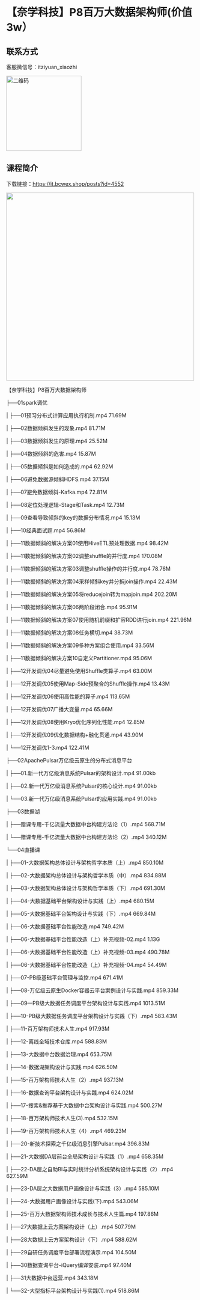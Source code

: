 # 【奈学科技】P8百万大数据架构师(价值3w）

## 联系方式

客服微信号：itziyuan_xiaozhi

<img src="https://ziyuanyun.oss-cn-guangzhou.aliyuncs.com/common/20240614073449/666b82192834a.jpg" width="200" height="200" alt="二维码">

## 课程简介

下载链接：https://it.bcwex.shop/posts?id=4552

<img src="https://ziyuanyun.oss-cn-guangzhou.aliyuncs.com/yun/20241101073007/672412ff98690.jpg" width="500" alt="">

   

 【奈学科技】P8百万大数据架构师

 ├──01spark调优

 | ├──01预习分布式计算应用执行机制.mp4 71.69M

 | ├──02数据倾斜发生的现象.mp4 81.71M

 | ├──03数据倾斜发生的原理.mp4 25.52M

 | ├──04数据倾斜的危害.mp4 15.87M

 | ├──05数据倾斜是如何造成的.mp4 62.92M

 | ├──06避免数据源倾斜HDFS.mp4 37.15M

 | ├──07避免数据倾斜-Kafka.mp4 72.81M

 | ├──08定位处理逻辑-Stage和Task.mp4 12.73M

 | ├──09查看导致倾斜的key的数据分布情况.mp4 15.13M

 | ├──10经典面试题.mp4 56.86M

 | ├──11数据倾斜的解决方案01使用HiveETL预处理数据.mp4 98.42M

 | ├──11数据倾斜的解决方案02调整shuffle的并行度.mp4 170.08M

 | ├──11数据倾斜的解决方案03调整shuffle操作的并行度.mp4 78.76M

 | ├──11数据倾斜的解决方案04采样倾斜key并分拆join操作.mp4 22.43M

 | ├──11数据倾斜的解决方案05将reducejoin转为mapjoin.mp4 202.20M

 | ├──11数据倾斜的解决方案06两阶段闭合.mp4 95.91M

 | ├──11数据倾斜的解决方案07使用随机前缀和扩容RDD进行join.mp4 221.96M

 | ├──11数据倾斜的解决方案08任务横切.mp4 38.73M

 | ├──11数据倾斜的解决方案09多种方案组合使用.mp4 33.56M

 | ├──11数据倾斜的解决方案10自定义Partitioner.mp4 95.06M

 | ├──12开发调优04尽量避免使用Shuffle类算子.mp4 63.00M

 | ├──12开发调优05使用Map-Side预聚合的Shuffle操作.mp4 13.43M

 | ├──12开发调优06使用高性能的算子.mp4 113.65M

 | ├──12开发调优07广播大变量.mp4 65.66M

 | ├──12开发调优08使用Kryo优化序列化性能.mp4 12.85M

 | ├──12开发调优09优化数据结构+融化贯通.mp4 43.90M

 | └──12开发调优1-3.mp4 122.41M

 ├──02ApachePulsar万亿级云原生的分布式消息平台

 | ├──01.新一代万亿级消息系统Pulsar的架构设计.mp4 91.00kb

 | ├──02.新一代万亿级消息系统Pulsar的核心设计.mp4 91.00kb

 | └──03.新一代万亿级消息系统Pulsar的应用实践.mp4 91.00kb

 ├──03数据湖

 | ├──赠课专用-千亿流量大数据中台构建方法论（1）.mp4 568.71M

 | └──赠课专用-千亿流量大数据中台构建方法论（2）.mp4 340.12M

 └──04直播课

 | ├──01-大数据架构总体设计与架构哲学本质（上）.mp4 850.10M

 | ├──02-大数据架构总体设计与架构哲学本质（中）.mp4 834.88M

 | ├──03-大数据架构总体设计与架构哲学本质（下）.mp4 691.30M

 | ├──04-大数据基础平台架构设计与实践（上）.mp4 680.15M

 | ├──05-大数据基础平台架构设计与实践（下）.mp4 669.84M

 | ├──06-大数据基础平台性能改造.mp4 749.42M

 | ├──06-大数据基础平台性能改造（上）补充视频-02.mp4 1.13G

 | ├──06-大数据基础平台性能改造（上）补充视频-03.mp4 490.78M

 | ├──06-大数据基础平台性能改造（上）补充视频-04.mp4 54.49M

 | ├──07-PB级基础平台管理与监控.mp4 671.41M

 | ├──08-万亿级云原生Docker容器云平台案例设计与实践.mp4 859.33M

 | ├──09—PB级大数据任务调度平台架构设计与实践.mp4 1013.51M

 | ├──10-PB级大数据任务调度平台架构设计与实践（下）.mp4 583.43M

 | ├──11-百万架构师技术人生.mp4 917.93M

 | ├──12-离线全域技术仓库.mp4 588.83M

 | ├──13-大数据中台数据治理.mp4 653.75M

 | ├──14-数据湖架构设计与实践.mp4 626.50M

 | ├──15-百万架构师技术人生（2）.mp4 937.13M

 | ├──16-数据查询平台架构设计与实践.mp4 624.02M

 | ├──17-搜索&amp;推荐基于大数据中台架构设计与实践.mp4 500.27M

 | ├──18-百万架构师技术人生(3).mp4 532.15M

 | ├──19-百万架构师技术人生（4）.mp4 469.23M

 | ├──20-新技术探索之千亿级消息引擎Pulsar.mp4 396.83M

 | ├──21-大数据DA层前台全局架构设计与实践（1）.mp4 658.35M

 | ├──22-DA层之自助BI与实时统计分析系统架构设计与实践（2）.mp4 627.59M

 | ├──23-DA层之大数据用户画像设计与实践（3）.mp4 585.10M

 | ├──24-大数据用户画像设计与实践(下).mp4 543.06M

 | ├──25-百万大数据架构师技术成长与技术人生篇.mp4 197.86M

 | ├──27大数据上云方案架构设计（上）.mp4 507.79M

 | ├──28大数据上云方案架构设计（下）.mp4 588.62M

 | ├──29自研任务调度平台部署流程演示.mp4 104.50M

 | ├──30数据查询平台-iQuery编译安装.mp4 97.40M

 | ├──31大数据中台运营.mp4 343.18M

 | └──32-大型指标平台架构设计与实践(1).mp4 518.86M

  